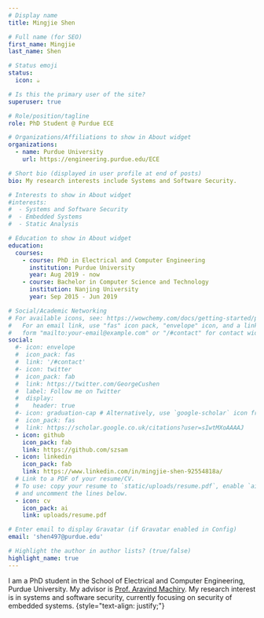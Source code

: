 ```yaml
---
# Display name
title: Mingjie Shen

# Full name (for SEO)
first_name: Mingjie
last_name: Shen

# Status emoji
status:
  icon: ☕️

# Is this the primary user of the site?
superuser: true

# Role/position/tagline
role: PhD Student @ Purdue ECE

# Organizations/Affiliations to show in About widget
organizations:
  - name: Purdue University
    url: https://engineering.purdue.edu/ECE

# Short bio (displayed in user profile at end of posts)
bio: My research interests include Systems and Software Security.

# Interests to show in About widget
#interests:
#  - Systems and Software Security
#  - Embedded Systems
#  - Static Analysis

# Education to show in About widget
education:
  courses:
    - course: PhD in Electrical and Computer Engineering
      institution: Purdue University
      year: Aug 2019 - now
    - course: Bachelor in Computer Science and Technology
      institution: Nanjing University
      year: Sep 2015 - Jun 2019

# Social/Academic Networking
# For available icons, see: https://wowchemy.com/docs/getting-started/page-builder/#icons
#   For an email link, use "fas" icon pack, "envelope" icon, and a link in the
#   form "mailto:your-email@example.com" or "/#contact" for contact widget.
social:
  #- icon: envelope
  #  icon_pack: fas
  #  link: '/#contact'
  #- icon: twitter
  #  icon_pack: fab
  #  link: https://twitter.com/GeorgeCushen
  #  label: Follow me on Twitter
  #  display:
  #    header: true
  #- icon: graduation-cap # Alternatively, use `google-scholar` icon from `ai` icon pack
  #  icon_pack: fas
  #  link: https://scholar.google.co.uk/citations?user=sIwtMXoAAAAJ
  - icon: github
    icon_pack: fab
    link: https://github.com/szsam
  - icon: linkedin
    icon_pack: fab
    link: https://www.linkedin.com/in/mingjie-shen-92554818a/
  # Link to a PDF of your resume/CV.
  # To use: copy your resume to `static/uploads/resume.pdf`, enable `ai` icons in `params.yaml`,
  # and uncomment the lines below.
  - icon: cv
    icon_pack: ai
    link: uploads/resume.pdf

# Enter email to display Gravatar (if Gravatar enabled in Config)
email: 'shen497@purdue.edu'

# Highlight the author in author lists? (true/false)
highlight_name: true
---
```


I am a PhD student in the School of Electrical and Computer Engineering, Purdue University.
My advisor is [Prof. Aravind Machiry](https://machiry.github.io/).
My research interest is in systems and software security, currently focusing on security of embedded systems.
{style="text-align: justify;"}
